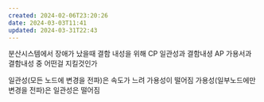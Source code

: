 ```yaml
---
created: 2024-02-06T23:20:26
date: 2024-03-03T11:41
updated: 2024-03-31T22:43
---
```

분산시스템에서 장애가 났을때
결함 내성을 위해 
CP 일관성과 결함내셩
AP 가용서과 결함내성
중 어떤걸 지킬것인가

일관성(모든 노드에 변경을 전파)은 속도가 느려 가용성이 떨어짐
가용성(일부노드에만 변경을 전파)은 일관성은 떨어짐